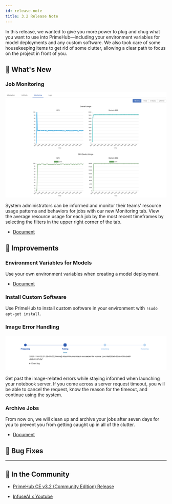 ```yaml
---
id: release-note
title: 3.2 Release Note
---
```


In this release, we wanted to give you more power to plug and chug what you want to use into PrimeHub—including your environment variables for model deployments and any custom software. We also took care of some housekeeping items to get rid of some clutter, allowing a clear path to focus on the project in front of you.

## 🌟 What's New

### Job Monitoring

![](assets/jsub-monitoring-15m.png)

System administrators can be informed and monitor their teams' resource usage patterns and behaviors for jobs with our new Monitoring tab. View the average resource usage for each job by the most recent timeframes by selecting the filters in the upper right corner of the tab.

+ [Document](job-submission-feature#monitoring)

## 🚀 Improvements

### Environment Variables for Models

Use your own environment variables when creating a model deployment.

+ [Document](model-deployment-feature#environment-variables)
  
### Install Custom Software

Use PrimeHub to install custom software in your environment with `!sudo apt-get install`.

### Image Error Handling

![](assets/spawner_cancel.png)

Get past the image-related errors while staying informed when launching your notebook server. If you come across a server request timeout, you will be able to cancel the request, know the reason for the timeout, and continue using the system.

### Archive Jobs

From now on, we will clean up and archive your jobs after seven days for you to prevent you from getting caught up in all of the clutter.

+ [Document](job-submission-feature#lifetime)
  

## 🧰 Bug Fixes

  
---

## 🎪 In the Community

+ [PrimeHub CE v3.2 (Community Edition) Release](https://github.com/InfuseAI/primehub/releases)

+ [InfuseAI x Youtube](https://www.youtube.com/channel/UCbbRUfqKPWfZxZY62Pian-g)